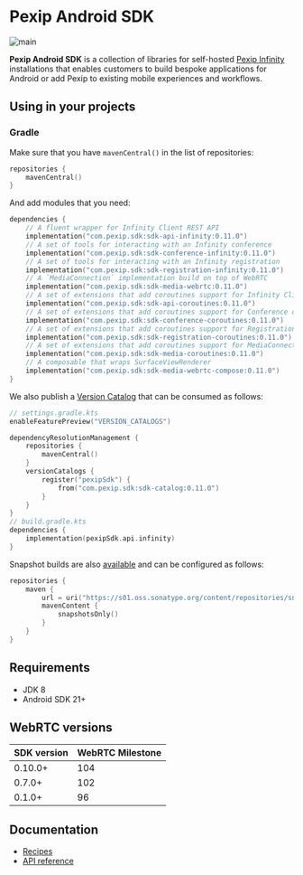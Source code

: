 # Pexip Android SDK

![main](https://github.com/pexip/pexip-android-sdk/actions/workflows/main.yml/badge.svg)

**Pexip Android SDK** is a collection of libraries for
self-hosted [Pexip Infinity](https://docs.pexip.com/admin/admin_intro.htm) installations that
enables customers to build bespoke applications for Android or add Pexip to existing mobile
experiences and workflows.

## Using in your projects

### Gradle

Make sure that you have `mavenCentral()` in the list of repositories:

```kotlin
repositories {
    mavenCentral()
}
```

And add modules that you need:

```kotlin
dependencies {
    // A fluent wrapper for Infinity Client REST API
    implementation("com.pexip.sdk:sdk-api-infinity:0.11.0")
    // A set of tools for interacting with an Infinity conference
    implementation("com.pexip.sdk:sdk-conference-infinity:0.11.0")
    // A set of tools for interacting with an Infinity registration
    implementation("com.pexip.sdk:sdk-registration-infinity:0.11.0")
    // A `MediaConnection` implementation build on top of WebRTC
    implementation("com.pexip.sdk:sdk-media-webrtc:0.11.0")
    // A set of extensions that add coroutines support for Infinity Client REST API
    implementation("com.pexip.sdk:sdk-api-coroutines:0.11.0")
    // A set of extensions that add coroutines support for Conference object
    implementation("com.pexip.sdk:sdk-conference-coroutines:0.11.0")
    // A set of extensions that add coroutines support for Registration object
    implementation("com.pexip.sdk:sdk-registration-coroutines:0.11.0")
    // A set of extensions that add coroutines support for MediaConnection object
    implementation("com.pexip.sdk:sdk-media-coroutines:0.11.0")
    // A composable that wraps SurfaceViewRenderer
    implementation("com.pexip.sdk:sdk-media-webrtc-compose:0.11.0")
}
```

We also publish
a [Version Catalog](https://docs.gradle.org/current/userguide/platforms.html#sub:version-catalog)
that can be consumed as follows:

```kotlin
// settings.gradle.kts
enableFeaturePreview("VERSION_CATALOGS")

dependencyResolutionManagement {
    repositories {
        mavenCentral()
    }
    versionCatalogs {
        register("pexipSdk") {
            from("com.pexip.sdk:sdk-catalog:0.11.0")
        }
    }
}
// build.gradle.kts
dependencies {
    implementation(pexipSdk.api.infinity)
}
```

Snapshot builds are
also [available](https://s01.oss.sonatype.org/content/repositories/snapshots/com/pexip/sdk/) and can
be configured as follows:

```kotlin
repositories {
    maven {
        url = uri("https://s01.oss.sonatype.org/content/repositories/snapshots/")
        mavenContent {
            snapshotsOnly()
        }
    }
}
```

## Requirements

* JDK 8
* Android SDK 21+

## WebRTC versions

| SDK version | WebRTC Milestone |
|-------------|------------------|
| 0.10.0+     | 104              |
| 0.7.0+      | 102              |
| 0.1.0+      | 96               |

## Documentation

- [Recipes](docs/recipes.md)
- [API reference](https://pexip.github.io/pexip-android-sdk/)
